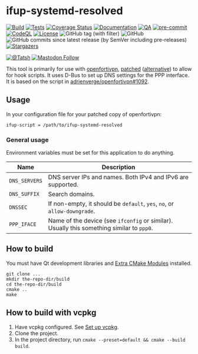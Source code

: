 # ifup-systemd-resolved

[![Build](https://github.com/Tatsh/ifup-systemd-resolved/actions/workflows/cmake.yml/badge.svg)](https://github.com/Tatsh/ifup-systemd-resolved/actions/workflows/cmake.yml)
[![Tests](https://github.com/Tatsh/ifup-systemd-resolved/actions/workflows/tests.yml/badge.svg)](https://github.com/Tatsh/ifup-systemd-resolved/actions/workflows/tests.yml)
[![Coverage Status](https://coveralls.io/repos/github/Tatsh/ifup-systemd-resolved/badge.svg?branch=master)](https://coveralls.io/github/Tatsh/ifup-systemd-resolved?branch=master)
[![Documentation](https://img.shields.io/badge/docs-deployed-blue)](https://tatsh.github.io/ifup-systemd-resolved/)
[![QA](https://github.com/Tatsh/ifup-systemd-resolved/actions/workflows/qa.yml/badge.svg)](https://github.com/Tatsh/ifup-systemd-resolved/actions/workflows/qa.yml)
[![pre-commit](https://img.shields.io/badge/pre--commit-enabled-brightgreen?logo=pre-commit&logoColor=white)](https://github.com/pre-commit/pre-commit)
[![CodeQL](https://github.com/Tatsh/ifup-systemd-resolved/actions/workflows/codeql.yml/badge.svg)](https://github.com/Tatsh/ifup-systemd-resolved/actions/workflows/codeql.yml)
[![License](https://img.shields.io/github/license/Tatsh/ifup-systemd-resolved)](https://github.com/Tatsh/ifup-systemd-resolved/blob/master/LICENSE.txt)
![GitHub tag (with filter)](https://img.shields.io/github/v/tag/Tatsh/ifup-systemd-resolved)
![GitHub](https://img.shields.io/github/license/Tatsh/ifup-systemd-resolved)
![GitHub commits since latest release (by SemVer including pre-releases)](https://img.shields.io/github/commits-since/Tatsh/ifup-systemd-resolved/v0.0.1/master)
[![Stargazers](https://img.shields.io/github/stars/Tatsh/ifup-systemd-resolved?logo=github&style=flat)](https://github.com/Tatsh/ifup-systemd-resolved/stargazers)

[![@Tatsh](https://img.shields.io/badge/dynamic/json?url=https%3A%2F%2Fpublic.api.bsky.app%2Fxrpc%2Fapp.bsky.actor.getProfile%2F%3Factor%3Ddid%3Aplc%3Auq42idtvuccnmtl57nsucz72%26query%3D%24.followersCount%26style%3Dsocial%26logo%3Dbluesky%26label%3DFollow%2520%40Tatsh&query=%24.followersCount&style=social&logo=bluesky&label=Follow%20%40Tatsh)](https://bsky.app/profile/Tatsh.bsky.social)
[![Mastodon Follow](https://img.shields.io/mastodon/follow/109370961877277568?domain=hostux.social&style=social)](https://hostux.social/@Tatsh)

This tool is primarily for use with [openfortivpn](https://github.com/adrienverge/openfortivpn),
[patched](https://github.com/adrienverge/openfortivpn/pull/1092)
([alternative](https://github.com/adrienverge/openfortivpn/pull/986/files))
to allow for hook scripts. It uses D-Bus to set up DNS settings for the PPP interface. It is based
on the script in
[adrienverge/openfortivpn#1092](https://github.com/adrienverge/openfortivpn/pull/1092).

## Usage

In your configuration file for your patched copy of openfortivpn:

```plain
ifup-script = /path/to/ifup-systemd-resolved
```

### General usage

Environment variables must be set for this application to do anything.

| Name          | Description                                                                               |
| ------------- | ----------------------------------------------------------------------------------------- |
| `DNS_SERVERS` | DNS server IPs and names. Both IPv4 and IPv6 are supported.                               |
| `DNS_SUFFIX`  | Search domains.                                                                           |
| `DNSSEC`      | If non-empty, it should be `default`, `yes`, `no`, or `allow-downgrade`.                  |
| `PPP_IFACE`   | Name of the device (see `ifconfig` or similar). Usually this something similar to `ppp0`. |

## How to build

You must have Qt development libraries and
[Extra CMake Modules](https://invent.kde.org/frameworks/extra-cmake-modules) installed.

```shell
git clone ...
mkdir the-repo-dir/build
cd the-repo-dir/build
cmake ..
make
```

## How to build with vcpkg

1. Have vcpkg configured. See [Set up vcpkg](https://learn.microsoft.com/en-gb/vcpkg/get_started/get-started?pivots=shell-bash#1---set-up-vcpkg).
2. Clone the project.
3. In the project directory, run `cmake --preset=default && cmake --build build`.
